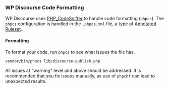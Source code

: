 ### WP Discourse Code Formatting

WP Discourse uses [PHP_CodeSniffer](https://github.com/squizlabs/PHP_CodeSniffer) to handle code formatting (``phpcs``). The ``phpcs`` configuration is handled in the ``.phpcs.xml`` file, a type of [Annotated Ruleset](https://github.com/squizlabs/PHP_CodeSniffer/wiki/Annotated-Ruleset).

#### Formatting

To format your code, run ``phpcs`` to see what issues the file has.

```
vendor/bin/phpcs lib/discourse-publish.php
```

All issues at "warning" level and above should be addressed. It is recommended that you fix issues manually, as use of ``phpcbf`` can lead to unexpected results.

